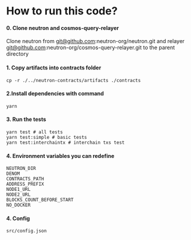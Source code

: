 # How to run this code?

#### 0. Clone neutron and cosmos-query-relayer

Clone neutron from git@github.com:neutron-org/neutron.git and relayer git@github.com:neutron-org/cosmos-query-relayer.git to the parent directory

#### 1. Copy artifacts into contracts folder

```shell
cp -r ./../neutron-contracts/artifacts ./contracts
```

#### 2.Install dependencies with command

```shell
yarn
```

#### 3. Run the tests

```
yarn test # all tests
yarn test:simple # basic tests
yarn test:interchaintx # interchain txs test
```

#### 4. Environment variables you can redefine

```
NEUTRON_DIR
DENOM
CONTRACTS_PATH
ADDRESS_PREFIX
NODE1_URL
NODE2_URL
BLOCKS_COUNT_BEFORE_START
NO_DOCKER
```

#### 4. Config

```
src/config.json
```

